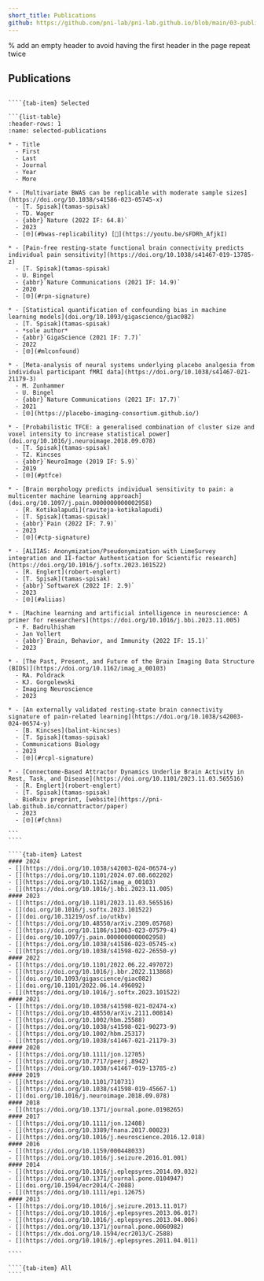 ```yaml
---
short_title: Publications
github: https://github.com/pni-lab/pni-lab.github.io/blob/main/03-publications.md
---
```


% add an empty header to avoid having the first header in the page repeat twice
##

## Publications

`````{tab-set}

````{tab-item} Selected

```{list-table}
:header-rows: 1
:name: selected-publications

* - Title
  - First
  - Last
  - Journal
  - Year
  - More

* - [Multivariate BWAS can be replicable with moderate sample sizes](https://doi.org/10.1038/s41586-023-05745-x)
  - [T. Spisak](tamas-spisak)
  - TD. Wager
  - {abbr}`Nature (2022 IF: 64.8)`
  - 2023
  - [🌐︎](#bwas-replicability) [🎦](https://youtu.be/sFDRh_AfjkI)

* - [Pain-free resting-state functional brain connectivity predicts individual pain sensitivity](https://doi.org/10.1038/s41467-019-13785-z)
  - [T. Spisak](tamas-spisak)
  - U. Bingel
  - {abbr}`Nature Communications (2021 IF: 14.9)`
  - 2020
  - [🌐︎](#rpn-signature)

* - [Statistical quantification of confounding bias in machine learning models](doi.org/10.1093/gigascience/giac082)
  - [T. Spisak](tamas-spisak)
  - *sole author*
  - {abbr}`GigaScience (2021 IF: 7.7)`
  - 2022
  - [🌐︎](#mlconfound)

* - [Meta-analysis of neural systems underlying placebo analgesia from individual participant fMRI data](https://doi.org/10.1038/s41467-021-21179-3)
  - M. Zunhammer
  - U. Bingel
  - {abbr}`Nature Communications (2021 IF: 17.7)`
  - 2021
  - [🌐︎](https://placebo-imaging-consortium.github.io/)

* - [Probabilistic TFCE: a generalised combination of cluster size and voxel intensity to increase statistical power](doi.org/10.1016/j.neuroimage.2018.09.078)
  - [T. Spisak](tamas-spisak)
  - TZ. Kincses
  - {abbr}`NeuroImage (2019 IF: 5.9)`
  - 2019
  - [🌐︎](#ptfce)

* - [Brain morphology predicts individual sensitivity to pain: a multicenter machine learning approach](doi.org/10.1097/j.pain.0000000000002958)
  - [R. Kotikalapudi](raviteja-kotikalapudi)
  - [T. Spisak](tamas-spisak)
  - {abbr}`Pain (2022 IF: 7.9)`
  - 2023
  - [🌐︎](#ctp-signature)

* - [ALIIAS: Anonymization/Pseudonymization with LimeSurvey integration and II-factor Authentication for Scientific research](https://doi.org/10.1016/j.softx.2023.101522)
  - [R. Englert](robert-englert)
  - [T. Spisak](tamas-spisak)
  - {abbr}`SoftwareX (2022 IF: 2.9)`
  - 2023
  - [🌐︎](#aliias)

* - [Machine learning and artificial intelligence in neuroscience: A primer for researchers](https://doi.org/10.1016/j.bbi.2023.11.005)
  - F. Badrulhisham
  - Jan Vollert
  - {abbr}`Brain, Behavior, and Immunity (2022 IF: 15.1)`
  - 2023

* - [The Past, Present, and Future of the Brain Imaging Data Structure (BIDS)](https://doi.org/10.1162/imag_a_00103)
  - RA. Poldrack
  - KJ. Gorgolewski 
  - Imaging Neuroscience
  - 2023

* - [An externally validated resting-state brain connectivity signature of pain-related learning](https://doi.org/10.1038/s42003-024-06574-y)
  - [B. Kincses](balint-kincses)
  - [T. Spisak](tamas-spisak)
  - Communications Biology
  - 2023
  - [🌐︎](#rcpl-signature)

* - [Connectome-Based Attractor Dynamics Underlie Brain Activity in Rest, Task, and Disease](https://doi.org/10.1101/2023.11.03.565516)
  - [R. Englert](robert-englert)
  - [T. Spisak](tamas-spisak)
  - BioRxiv preprint, [website](https://pni-lab.github.io/connattractor/paper)
  - 2023
  - [🌐︎](#fchnn)

```
````

````{tab-item} Latest
#### 2024
- [](https://doi.org/10.1038/s42003-024-06574-y)
- [](https://doi.org/10.1101/2024.07.08.602202)
- [](https://doi.org/10.1162/imag_a_00103)
- [](https://doi.org/10.1016/j.bbi.2023.11.005)
#### 2023
- [](https://doi.org/10.1101/2023.11.03.565516)
- [](doi.org/10.1016/j.softx.2023.101522)
- [](doi.org/10.31219/osf.io/utkbv)
- [](https://doi.org/10.48550/arXiv.2309.05768)
- [](https://doi.org/10.1186/s13063-023-07579-4)
- [](doi.org/10.1097/j.pain.0000000000002958)
- [](https://doi.org/10.1038/s41586-023-05745-x)
- [](https://doi.org/10.1038/s41598-022-26550-y)
#### 2022
- [](https://doi.org/10.1101/2022.06.22.497072)
- [](https://doi.org/10.1016/j.bbr.2022.113868)
- [](doi.org/10.1093/gigascience/giac082)
- [](doi.org/10.1101/2022.06.14.496092)
- [](https://doi.org/10.1016/j.softx.2023.101522)
#### 2021   
- [](https://doi.org/10.1038/s41598-021-02474-x)
- [](https://doi.org/10.48550/arXiv.2111.00814)
- [](https://doi.org/10.1002/hbm.25588)
- [](https://doi.org/10.1038/s41598-021-90273-9)
- [](https://doi.org/10.1002/hbm.25317)
- [](https://doi.org/10.1038/s41467-021-21179-3)
#### 2020
- [](https://doi.org/10.1111/jon.12705)
- [](https://doi.org/10.7717/peerj.8942)
- [](https://doi.org/10.1038/s41467-019-13785-z)
#### 2019
- [](https://doi.org/10.1101/710731)
- [](https://doi.org/10.1038/s41598-019-45667-1)
- [](doi.org/10.1016/j.neuroimage.2018.09.078)
#### 2018
- [](https://doi.org/10.1371/journal.pone.0198265)
#### 2017
- [](https://doi.org/10.1111/jon.12408)
- [](https://doi.org/10.3389/fnana.2017.00023)
- [](https://doi.org/10.1016/j.neuroscience.2016.12.018)
#### 2016
- [](https://doi.org/10.1159/000448033)
- [](https://doi.org/10.1016/j.seizure.2016.01.001)
#### 2014
- [](https://doi.org/10.1016/j.eplepsyres.2014.09.032)
- [](https://doi.org/10.1371/journal.pone.0104947)
- [](doi.org/10.1594/ecr2014/C-2088)
- [](https://doi.org/10.1111/epi.12675)
#### 2013
- [](https://doi.org/10.1016/j.seizure.2013.11.017)
- [](https://doi.org/10.1016/j.eplepsyres.2013.06.017)
- [](https://doi.org/10.1016/j.eplepsyres.2013.04.006)
- [](https://doi.org/10.1371/journal.pone.0060982)
- [](https://dx.doi.org/10.1594/ecr2013/C-2588)
- [](https://doi.org/10.1016/j.eplepsyres.2011.04.011)

````

````{tab-item} All
````


`````
